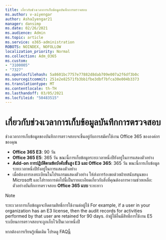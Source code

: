 ```yaml
---
title: เกี่ยวกับช่วงเวลาการเก็บข้อมูลบันทึกการตรวจสอบ
ms.author: v-aiyengar
author: AshaIyengar21
manager: dansimp
ms.date: 02/26/2021
ms.audience: Admin
ms.topic: article
ms.service: o365-administration
ROBOTS: NOINDEX, NOFOLLOW
localization_priority: Normal
ms.collection: Adm_O365
ms.custom:
- "3100005"
- "7327"
ms.openlocfilehash: 5a8601bc7757e77882d8dab709e007a2f6df3b0c
ms.sourcegitcommit: 251e2e82571fb3bb1fbe3dbf7bfca30e004b3373
ms.translationtype: MT
ms.contentlocale: th-TH
ms.lasthandoff: 03/05/2021
ms.locfileid: "50483515"
---
```

# <a name="about-audit-logs-retention-periods"></a>เกี่ยวกับช่วงเวลาการเก็บข้อมูลบันทึกการตรวจสอบ

ช่วงเวลาการเก็บข้อมูลของบันทึกการตรวจสอบจะขึ้นอยู่กับการสมัครใช้งาน Office 365 ขององค์กรของคุณ

- **Office 365 E3**: 90 วัน
- **Office 365 E5**: 365 วัน ขณะนี้การเก็บข้อมูลระยะเวลาหนึ่งปียังอยู่ในการแสดงตัวอย่าง
- **Add-on การปฏิบัติตามข้อบังคับขั้นสูง E3 และ Office 365**: 365 วัน ขณะนี้การเก็บข้อมูลระยะเวลาหนึ่งปียังอยู่ในการแสดงตัวอย่าง
- เมื่อต้องการลงทะเบียนในโปรแกรมแสดงตัวอย่าง ให้ส่งการร้องขอด้วยฝ่ายสนับสนุนของ Microsoft และใส่รายการต่อไปนี้เป็นรายละเอียดเกี่ยวกับสิ่งที่คุณต้องการความช่วยเหลือ: ตัวอย่างบันทึกการตรวจสอบ **Office 365 แบบ** ระยะยาว
> [!NOTE]
> ระยะเวลาการเก็บข้อมูลจะยึดตามสิทธิ์การใช้งานต่อผู้ใช้ For example, if a user in your organization has an E3 license, then the audit records for activities performed by that user are retained for 90 days. ถ้าผู้ใช้อื่นมีสิทธิ์การใช้งาน E5 ระเบียนการตรวจสอบจะถูกเก็บไว้เป็นเวลาหนึ่งปี

หากต้องการเรียนรู้เพิ่มเติม โปรดดู FAQ[นี้](https://go.microsoft.com/fwlink/?linkid=2115336)